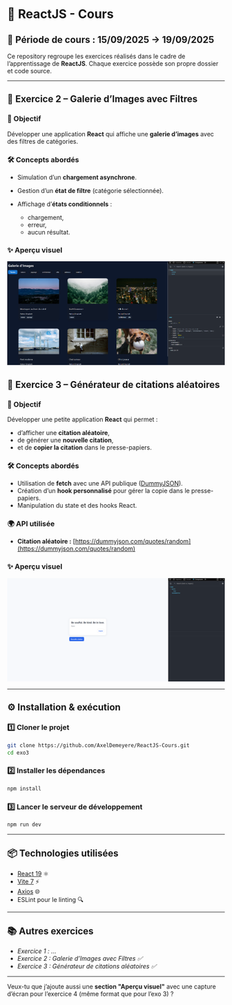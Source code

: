 # 📘 ReactJS - Cours

## 📅 Période de cours : 15/09/2025 → 19/09/2025

Ce repository regroupe les exercices réalisés dans le cadre de l’apprentissage de **ReactJS**. Chaque exercice possède son propre dossier et code source.

---

## 🚀 Exercice 2 – Galerie d’Images avec Filtres

### 🎯 Objectif

Développer une application **React** qui affiche une **galerie d’images** avec des filtres de catégories.

### 🛠️ Concepts abordés

* Simulation d’un **chargement asynchrone**.
* Gestion d’un **état de filtre** (catégorie sélectionnée).
* Affichage d’**états conditionnels** :

  * chargement,
  * erreur,
  * aucun résultat.
 
### ✨ Aperçu visuel

![App Screenshot](./exo2/captures/screenshot.png)


## 🚀 Exercice 3 – Générateur de citations aléatoires

### 🎯 Objectif

Développer une petite application **React** qui permet :

* d’afficher une **citation aléatoire**,
* de générer une **nouvelle citation**,
* et de **copier la citation** dans le presse-papiers.

### 🛠️ Concepts abordés

* Utilisation de **fetch** avec une API publique ([DummyJSON](https://dummyjson.com/quotes/random)).
* Création d’un **hook personnalisé** pour gérer la copie dans le presse-papiers.
* Manipulation du state et des hooks React.

### 🌍 API utilisée

* **Citation aléatoire :** [https://dummyjson.com/quotes/random](https://dummyjson.com/quotes/random)

### ✨ Aperçu visuel

![App Screenshot](./exo3/capture/screenshot.png)

---

## ⚙️ Installation & exécution

### 1️⃣ Cloner le projet

```bash
git clone https://github.com/AxelDemeyere/ReactJS-Cours.git
cd exo3
```

### 2️⃣ Installer les dépendances

```bash
npm install
```

### 3️⃣ Lancer le serveur de développement

```bash
npm run dev
```

---

## 📦 Technologies utilisées

* [React 19](https://react.dev/) ⚛️
* [Vite 7](https://vitejs.dev/) ⚡
* [Axios](https://axios-http.com/) 🌐
* ESLint pour le linting 🔍

---

## 📚 Autres exercices

* *Exercice 1 : ...*
* *Exercice 2 : Galerie d’Images avec Filtres ✅*
* *Exercice 3 : Générateur de citations aléatoires ✅*


---

Veux-tu que j’ajoute aussi une **section "Aperçu visuel"** avec une capture d’écran pour l’exercice 4 (même format que pour l’exo 3) ?

